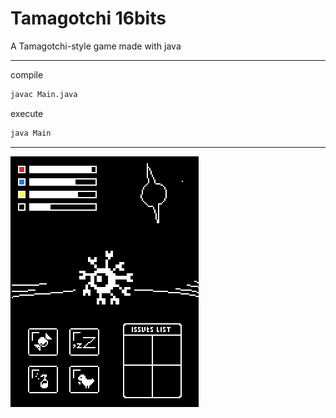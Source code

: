 # Tamagotchi 16bits

A Tamagotchi-style game made with java

---

compile

```bash
javac Main.java
```

execute

```bash
java Main
```

---

![general layout](./pictures/general.png)
